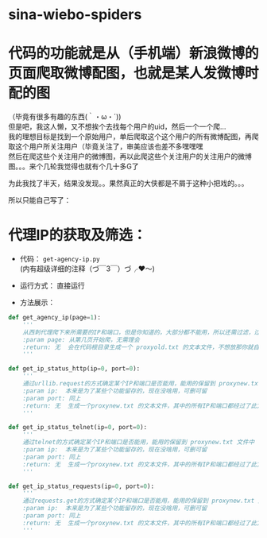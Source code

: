 # sina-wiebo-spiders

代码的功能就是从（手机端）新浪微博的页面爬取微博配图，也就是某人发微博时配的图
======================
（毕竟有很多有趣的东西(｀・ω・´)) <br>
但是吧，我这人懒，又不想挨个去找每个用户的uid，然后一个一个爬...<br>
我的理想目标是找到一个原始用户，单后爬取这个这个用户的所有微博配图，再爬取这个用户所关注用户（毕竟关注了，审美应该也差不多嘿嘿嘿<br>
然后在爬这些个关注用户的微博图，再以此爬这些个关注用户的关注用户的微博图。。。来个几轮我觉得也就有个几十多G了<br>

为此我找了半天，结果没发现。。果然真正的大侠都是不屑于这种小把戏的。。。<br>

所以只能自己写了：<br>

# 代理IP的获取及筛选：<br>
* 代码： `get-agency-ip.py`   <br>
(内有超级详细的注释（づ￣3￣）づ╭❤～)   <br>

* 运行方式： 直接运行
* 方法展示：
```python
def get_agency_ip(page=1):
    '''
    从西刺代理爬下来所需要的IP和端口，但是你知道的，大部分都不能用，所以还需过滤，过滤在后面
    :param page: 从第几页开始爬，无需理会
    :return: 无  会在代码根目录生成一个 proxyold.txt 的文本文件，不想放那你就自己换位置吧
    '''

def get_ip_status_http(ip=0, port=0):
    '''
    通过urllib.request的方式确定某个IP和端口是否能用，能用的保留到 proxynew.txt 文件中
    :param ip:  本来是为了某些个功能留存的，现在没啥用，可删可留
    :param port: 同上
    :return: 无  生成一个proxynew.txt 的文本文件，其中的所有IP和端口都经过了此方式的验证
    '''

def get_ip_status_telnet(ip=0, port=0):
    '''
    通过telnet的方式确定某个IP和端口是否能用，能用的保留到 proxynew.txt 文件中
    :param ip:  本来是为了某些个功能留存的，现在没啥用，可删可留
    :param port: 同上
    :return: 无  生成一个proxynew.txt 的文本文件，其中的所有IP和端口都经过了此方式的验证
    '''

def get_ip_status_requests(ip=0, port=0):
    '''
    通过requests.get的方式确定某个IP和端口是否能用，能用的保留到 proxynew.txt 文件中
    :param ip:  本来是为了某些个功能留存的，现在没啥用，可删可留
    :param port: 同上
    :return: 无  生成一个proxynew.txt 的文本文件，其中的所有IP和端口都经过了此方式的验证
    '''
```


